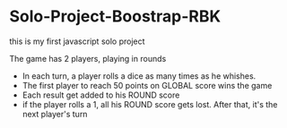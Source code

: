 # Solo-Project-Boostrap-RBK
this is my first javascript solo project

The game has 2 players, playing in rounds
- In each turn, a player rolls a dice as many times as he whishes. 
- The first player to reach 50 points on GLOBAL score wins the game
- Each result get added to his ROUND score
- if the player rolls a 1, all his ROUND score gets lost. After that, it's the next player's turn
